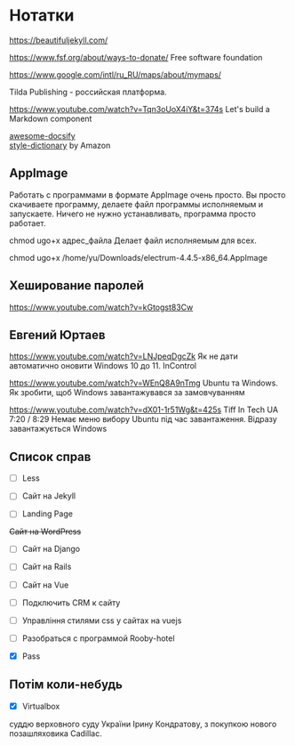 # Нотатки


https://beautifuljekyll.com/

https://www.fsf.org/about/ways-to-donate/  Free software foundation


https://www.google.com/intl/ru_RU/maps/about/mymaps/

Tilda Publishing - российская платформа.

https://www.youtube.com/watch?v=Tqn3oUoX4iY&t=374s  Let's build a Markdown component 


<a href="https://github.com/docsifyjs/awesome-docsify">awesome-docsify</a>\
<a href="https://amzn.github.io/style-dictionary/#/">style-dictionary</a> by Amazon

## AppImage

Работать с программами в формате AppImage очень просто. Вы просто скачиваете программу, делаете файл программы исполняемым и запускаете. Ничего не нужно устанавливать, программа просто работает.


chmod ugo+x адрес_файла  Делает файл исполняемым для всех.


chmod ugo+x /home/yu/Downloads/electrum-4.4.5-x86_64.AppImage


## Хеширование паролей

https://www.youtube.com/watch?v=kGtogst83Cw


## Евгений Юртаев

https://www.youtube.com/watch?v=LNJpeqDgcZk   Як не дати автоматично оновити Windows 10 до 11. InControl

https://www.youtube.com/watch?v=WEnQ8A9nTmg  Ubuntu та Windows. Як зробити, щоб Windows завантажувався за замовчуванням

https://www.youtube.com/watch?v=dX01-1r51Wg&t=425s   Tiff In Tech
UA
7:20 / 8:29
Немає меню вибору Ubuntu під час завантаження. Відразу завантажується Windows 


## Список справ

 
- [ ] Less
- [ ] Сайт на Jekyll
- [ ] Landing Page




~~Сайт на WordPress~~
- [ ] Сайт на Django
- [ ] Сайт на Rails
- [ ] Сайт на Vue
- [ ] Подключить CRM к сайту

- [ ] Управління стилями css у сайтах на vuejs
- [ ] Разобраться с программой Rooby-hotel
- [x] Pass

## Потім коли-небудь
 
- [x] Virtualbox 


суддю верховного суду України Ірину Кондратову, з покупкою нового позашляховика Cadillac.
   